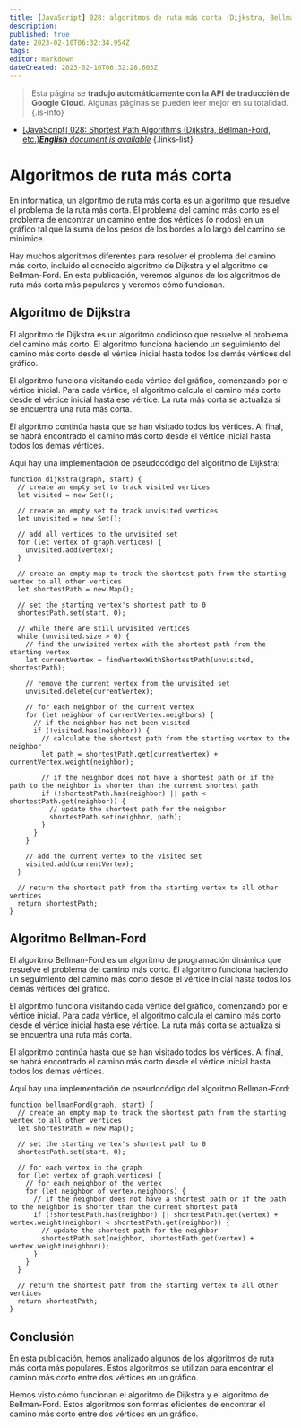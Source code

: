 ```yaml
---
title: [JavaScript] 028: algoritmos de ruta más corta (Dijkstra, Bellman-Ford, etc.)
description: 
published: true
date: 2023-02-10T06:32:34.954Z
tags: 
editor: markdown
dateCreated: 2023-02-10T06:32:28.603Z
---
```


> Esta página se **tradujo automáticamente con la API de traducción de Google Cloud**.
Algunas páginas se pueden leer mejor en su totalidad.{.is-info}



- [[JavaScript] 028: Shortest Path Algorithms (Dijkstra, Bellman-Ford, etc.)***English** document is available*](/en/Knowledge-base/Algorithm/javascript-028-shortest-path-algorithms-dijkstra-bellman-ford-etc-)
{.links-list}


# Algoritmos de ruta más corta

En informática, un algoritmo de ruta más corta es un algoritmo que resuelve el problema de la ruta más corta. El problema del camino más corto es el problema de encontrar un camino entre dos vértices (o nodos) en un gráfico tal que la suma de los pesos de los bordes a lo largo del camino se minimice.

Hay muchos algoritmos diferentes para resolver el problema del camino más corto, incluido el conocido algoritmo de Dijkstra y el algoritmo de Bellman-Ford. En esta publicación, veremos algunos de los algoritmos de ruta más corta más populares y veremos cómo funcionan.

## Algoritmo de Dijkstra

El algoritmo de Dijkstra es un algoritmo codicioso que resuelve el problema del camino más corto. El algoritmo funciona haciendo un seguimiento del camino más corto desde el vértice inicial hasta todos los demás vértices del gráfico.

El algoritmo funciona visitando cada vértice del gráfico, comenzando por el vértice inicial. Para cada vértice, el algoritmo calcula el camino más corto desde el vértice inicial hasta ese vértice. La ruta más corta se actualiza si se encuentra una ruta más corta.

El algoritmo continúa hasta que se han visitado todos los vértices. Al final, se habrá encontrado el camino más corto desde el vértice inicial hasta todos los demás vértices.

Aquí hay una implementación de pseudocódigo del algoritmo de Dijkstra:

```
function dijkstra(graph, start) {
  // create an empty set to track visited vertices
  let visited = new Set();
  
  // create an empty set to track unvisited vertices
  let unvisited = new Set();
  
  // add all vertices to the unvisited set
  for (let vertex of graph.vertices) {
    unvisited.add(vertex);
  }
  
  // create an empty map to track the shortest path from the starting vertex to all other vertices
  let shortestPath = new Map();
  
  // set the starting vertex's shortest path to 0
  shortestPath.set(start, 0);
  
  // while there are still unvisited vertices
  while (unvisited.size > 0) {
    // find the unvisited vertex with the shortest path from the starting vertex
    let currentVertex = findVertexWithShortestPath(unvisited, shortestPath);
    
    // remove the current vertex from the unvisited set
    unvisited.delete(currentVertex);
    
    // for each neighbor of the current vertex
    for (let neighbor of currentVertex.neighbors) {
      // if the neighbor has not been visited
      if (!visited.has(neighbor)) {
        // calculate the shortest path from the starting vertex to the neighbor
        let path = shortestPath.get(currentVertex) + currentVertex.weight(neighbor);
        
        // if the neighbor does not have a shortest path or if the path to the neighbor is shorter than the current shortest path
        if (!shortestPath.has(neighbor) || path < shortestPath.get(neighbor)) {
          // update the shortest path for the neighbor
          shortestPath.set(neighbor, path);
        }
      }
    }
    
    // add the current vertex to the visited set
    visited.add(currentVertex);
  }
  
  // return the shortest path from the starting vertex to all other vertices
  return shortestPath;
}
```

## Algoritmo Bellman-Ford

El algoritmo Bellman-Ford es un algoritmo de programación dinámica que resuelve el problema del camino más corto. El algoritmo funciona haciendo un seguimiento del camino más corto desde el vértice inicial hasta todos los demás vértices del gráfico.

El algoritmo funciona visitando cada vértice del gráfico, comenzando por el vértice inicial. Para cada vértice, el algoritmo calcula el camino más corto desde el vértice inicial hasta ese vértice. La ruta más corta se actualiza si se encuentra una ruta más corta.

El algoritmo continúa hasta que se han visitado todos los vértices. Al final, se habrá encontrado el camino más corto desde el vértice inicial hasta todos los demás vértices.

Aquí hay una implementación de pseudocódigo del algoritmo Bellman-Ford:

```
function bellmanFord(graph, start) {
  // create an empty map to track the shortest path from the starting vertex to all other vertices
  let shortestPath = new Map();
  
  // set the starting vertex's shortest path to 0
  shortestPath.set(start, 0);
  
  // for each vertex in the graph
  for (let vertex of graph.vertices) {
    // for each neighbor of the vertex
    for (let neighbor of vertex.neighbors) {
      // if the neighbor does not have a shortest path or if the path to the neighbor is shorter than the current shortest path
      if (!shortestPath.has(neighbor) || shortestPath.get(vertex) + vertex.weight(neighbor) < shortestPath.get(neighbor)) {
        // update the shortest path for the neighbor
        shortestPath.set(neighbor, shortestPath.get(vertex) + vertex.weight(neighbor));
      }
    }
  }
  
  // return the shortest path from the starting vertex to all other vertices
  return shortestPath;
}
```

## Conclusión

En esta publicación, hemos analizado algunos de los algoritmos de ruta más corta más populares. Estos algoritmos se utilizan para encontrar el camino más corto entre dos vértices en un gráfico.

Hemos visto cómo funcionan el algoritmo de Dijkstra y el algoritmo de Bellman-Ford. Estos algoritmos son formas eficientes de encontrar el camino más corto entre dos vértices en un gráfico.